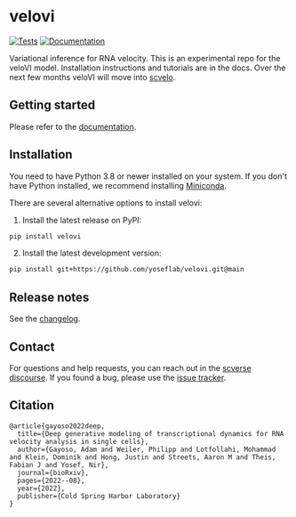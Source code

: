# velovi

[![Tests][badge-tests]][link-tests]
[![Documentation][badge-docs]][link-docs]

[badge-tests]: https://img.shields.io/github/actions/workflow/status/yoseflab/velovi/test.yaml?branch=main
[link-tests]: https://github.com/yoseflab/velovi/actions/workflows/test.yml
[badge-docs]: https://img.shields.io/readthedocs/velovi

Variational inference for RNA velocity. This is an experimental repo for the veloVI model. Installation instructions and tutorials are in the docs. Over the next few months veloVI will move into [scvelo](https://scvelo.org/).

## Getting started

Please refer to the [documentation][link-docs].

## Installation

You need to have Python 3.8 or newer installed on your system. If you don't have
Python installed, we recommend installing [Miniconda](https://docs.conda.io/en/latest/miniconda.html).

There are several alternative options to install velovi:

<!--
1) Install the latest release of `velovi` from `PyPI <https://pypi.org/project/velovi/>`_:

```bash
pip install velovi
```
-->

1. Install the latest release on PyPI:

```bash
pip install velovi
```

2. Install the latest development version:

```bash
pip install git+https://github.com/yoseflab/velovi.git@main
```

## Release notes

See the [changelog][changelog].

## Contact

For questions and help requests, you can reach out in the [scverse discourse][scverse-discourse].
If you found a bug, please use the [issue tracker][issue-tracker].

## Citation

```
@article{gayoso2022deep,
  title={Deep generative modeling of transcriptional dynamics for RNA velocity analysis in single cells},
  author={Gayoso, Adam and Weiler, Philipp and Lotfollahi, Mohammad and Klein, Dominik and Hong, Justin and Streets, Aaron M and Theis, Fabian J and Yosef, Nir},
  journal={bioRxiv},
  pages={2022--08},
  year={2022},
  publisher={Cold Spring Harbor Laboratory}
}
```

[scverse-discourse]: https://discourse.scverse.org/
[issue-tracker]: https://github.com/yoseflab/velovi/issues
[changelog]: https://velovi.readthedocs.io/latest/changelog.html
[link-docs]: https://velovi.readthedocs.io
[link-api]: https://velovi.readthedocs.io/latest/api.html
